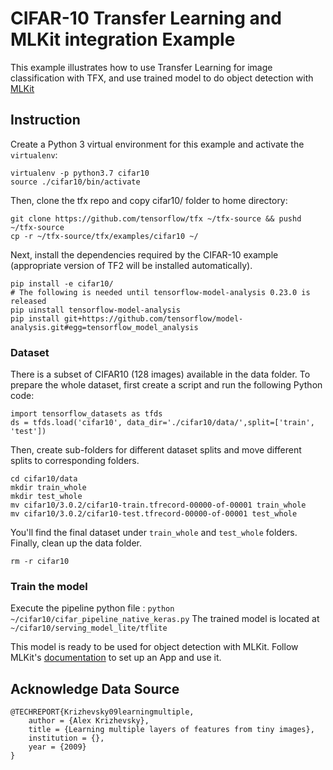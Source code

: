 # CIFAR-10 Transfer Learning and MLKit integration Example

This example illustrates how to use Transfer Learning for image classification
with TFX, and use trained model to do object detection with
[MLKit](https://developers.google.com/ml-kit)

## Instruction

Create a Python 3 virtual environment for this example and activate the
`virtualenv`:

```
virtualenv -p python3.7 cifar10
source ./cifar10/bin/activate
```

Then, clone the tfx repo and copy cifar10/ folder to home directory:

```
git clone https://github.com/tensorflow/tfx ~/tfx-source && pushd ~/tfx-source
cp -r ~/tfx-source/tfx/examples/cifar10 ~/
```

Next, install the dependencies required by the CIFAR-10 example (appropriate
version of TF2 will be installed automatically).

```
pip install -e cifar10/
# The following is needed until tensorflow-model-analysis 0.23.0 is released
pip uinstall tensorflow-model-analysis
pip install git+https://github.com/tensorflow/model-analysis.git#egg=tensorflow_model_analysis
```

### Dataset

There is a subset of CIFAR10 (128 images) available in the data folder. To
prepare the whole dataset, first create a script and run the following Python
code: 
```
import tensorflow_datasets as tfds
ds = tfds.load('cifar10', data_dir='./cifar10/data/',split=['train', 'test'])
```
Then, create sub-folders for different dataset splits and move different splits to corresponding folders.
```
cd cifar10/data
mkdir train_whole
mkdir test_whole
mv cifar10/3.0.2/cifar10-train.tfrecord-00000-of-00001 train_whole 
mv cifar10/3.0.2/cifar10-test.tfrecord-00000-of-00001 test_whole
``` 
You'll find the final dataset under `train_whole` and `test_whole` folders. Finally, clean up
the data folder. 
```
rm -r cifar10
```

### Train the model

Execute the pipeline python file : `python
~/cifar10/cifar_pipeline_native_keras.py` The trained model is located at
`~/cifar10/serving_model_lite/tflite`

This model is ready to be used for object detection with MLKit. Follow MLKit's
[documentation](https://developers.google.com/ml-kit/vision/object-detection/custom-models/android)
to set up an App and use it.

## Acknowledge Data Source

```
@TECHREPORT{Krizhevsky09learningmultiple,
    author = {Alex Krizhevsky},
    title = {Learning multiple layers of features from tiny images},
    institution = {},
    year = {2009}
}
```
